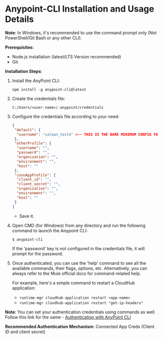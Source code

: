 # Anypoint-CLI Installation and Usage Details

**Note**: In Windows, it's recommended to use the command prompt only (Not PowerShell/Git Bash or any other CLI).

**Prerequisites**:

- Node.js installation (latest/LTS Version recommended)
- Git

**Installation Steps**:

1. Install the AnyPoint CLI:
    ```
    npm install -g anypoint-cli@latest
    ```

2. Create the credentials file:
   ```
   C:/Users/<user-name>/.anypoint/credentials
   ```

3. Configure the credentials file according to your need:
   ```json
   {
    "default": {
     "username": "salman_test4" <-- THIS IS THE BARE MINIMUM CONFIG YOU NEED
    },
    "otherProfile": {
     "username": "",
     "password": "",
     "organization": "",
     "environment": "",
     "host": ""
    },
    "connAppProfile": {
     "client_id": "",
     "client_secret": "",
     "organization": "",
     "environment": "",
     "host": ""
    }
   }
   ```
   - Save it.

4. Open CMD (for Windows) from any directory and run the following command to launch the Anypoint CLI:
   ```
   $ anypoint-cli
   ```
   If the 'password' key is not configured in the credentials file, it will prompt for the password.

5. Once authenticated, you can use the 'help' command to see all the available commands, their flags, options, etc. Alternatively, you can always refer to the Mule official docs for command-related help.

   For example, here's a simple command to restart a CloudHub application:
   - `runtime-mgr cloudhub-application restart <app-name>`
   - `runtime-mgr cloudhub-application restart "get-ip-headers"`

**Note**: You can set your authentication credentials using commands as well. Follow this link for the same - [Authentication with AnyPoint CLI](https://docs.mulesoft.com/anypoint-cli/4.x/auth#credentials-file)

**Recommended Authentication Mechanism**: Connected App Creds (Client ID and client secret)

